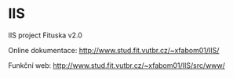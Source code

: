# IIS
IIS project Fituska v2.0

Online dokumentace:
http://www.stud.fit.vutbr.cz/~xfabom01/IIS/

Funkční web:
http://www.stud.fit.vutbr.cz/~xfabom01/IIS/src/www/
